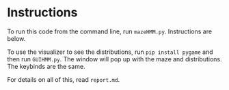 # Instructions

To run this code from the command line, run `mazeHMM.py`. Instructions are below. 

To use the visualizer to see the distributions, run `pip install pygame` and then run `GUIHMM.py`. The window will pop up with the maze and distributions. The keybinds are the same. 

For details on all of this, read `report.md`. 